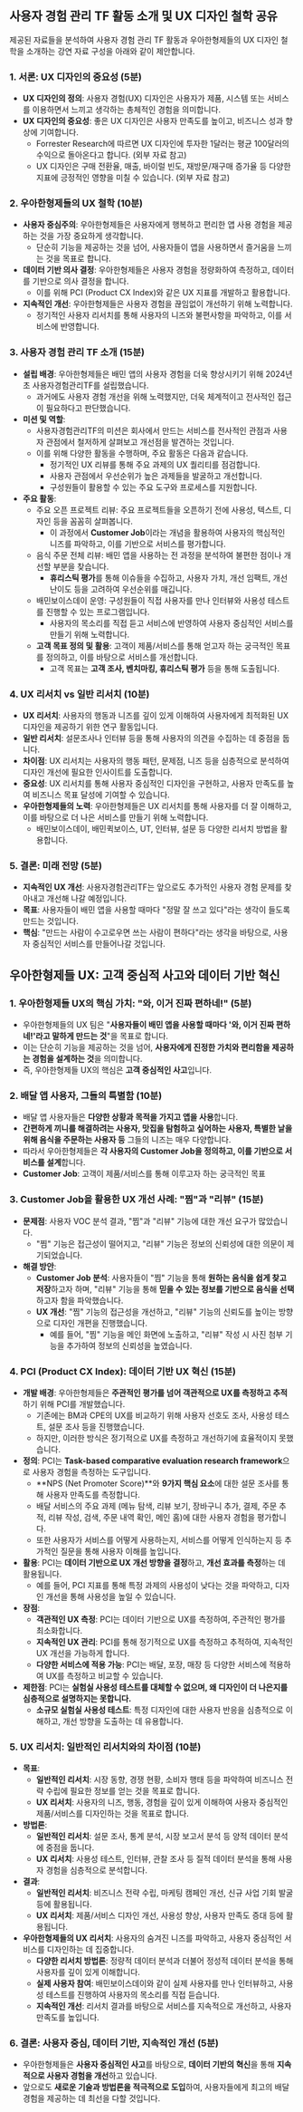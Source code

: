 ## 사용자 경험 관리 TF 활동 소개 및 UX 디자인 철학 공유

제공된 자료들을 분석하여 사용자 경험 관리 TF 활동과 우아한형제들의 UX 디자인 철학을 소개하는 강연 자료 구성을 아래와 같이 제안합니다.

### 1. 서론: UX 디자인의 중요성 (5분)

- **UX 디자인의 정의**: 사용자 경험(UX) 디자인은 사용자가 제품, 시스템 또는 서비스를 이용하면서 느끼고 생각하는 총체적인 경험을 의미합니다.
- **UX 디자인의 중요성**: 좋은 UX 디자인은 사용자 만족도를 높이고, 비즈니스 성과 향상에 기여합니다.
    - Forrester Research에 따르면 UX 디자인에 투자한 1달러는 평균 100달러의 수익으로 돌아온다고 합니다. (외부 자료 참고)
    - UX 디자인은 구매 전환율, 매출, 바이럴 빈도, 재방문/재구매 증가율 등 다양한 지표에 긍정적인 영향을 미칠 수 있습니다. (외부 자료 참고)

### 2. 우아한형제들의 UX 철학 (10분)

- **사용자 중심주의**: 우아한형제들은 사용자에게 행복하고 편리한 앱 사용 경험을 제공하는 것을 가장 중요하게 생각합니다.
    - 단순히 기능을 제공하는 것을 넘어, 사용자들이 앱을 사용하면서 즐거움을 느끼는 것을 목표로 합니다.
- **데이터 기반 의사 결정**: 우아한형제들은 사용자 경험을 정량화하여 측정하고, 데이터를 기반으로 의사 결정을 합니다.
    - 이를 위해 PCI (Product CX Index)와 같은 UX 지표를 개발하고 활용합니다.
- **지속적인 개선**: 우아한형제들은 사용자 경험을 끊임없이 개선하기 위해 노력합니다.
    - 정기적인 사용자 리서치를 통해 사용자의 니즈와 불편사항을 파악하고, 이를 서비스에 반영합니다.

### 3. 사용자 경험 관리 TF 소개 (15분)

- **설립 배경**: 우아한형제들은 배민 앱의 사용자 경험을 더욱 향상시키기 위해 2024년 초 사용자경험관리TF를 설립했습니다.
    - 과거에도 사용자 경험 개선을 위해 노력했지만, 더욱 체계적이고 전사적인 접근이 필요하다고 판단했습니다.
- **미션 및 역할**:
    - 사용자경험관리TF의 미션은 회사에서 만드는 서비스를 전사적인 관점과 사용자 관점에서 철저하게 살펴보고 개선점을 발견하는 것입니다.
    - 이를 위해 다양한 활동을 수행하며, 주요 활동은 다음과 같습니다.
        - 정기적인 UX 리뷰를 통해 주요 과제의 UX 퀄리티를 점검합니다.
        - 사용자 관점에서 우선순위가 높은 과제들을 발굴하고 개선합니다.
        - 구성원들이 활용할 수 있는 주요 도구와 프로세스를 지원합니다.
- **주요 활동**:
    - 주요 오픈 프로젝트 리뷰: 주요 프로젝트들을 오픈하기 전에 사용성, 텍스트, 디자인 등을 꼼꼼히 살펴봅니다.
        - 이 과정에서 **Customer Job**이라는 개념을 활용하여 사용자의 핵심적인 니즈를 파악하고, 이를 기반으로 서비스를 평가합니다.
    - 음식 주문 전체 리뷰: 배민 앱을 사용하는 전 과정을 분석하여 불편한 점이나 개선할 부분을 찾습니다.
        - **휴리스틱 평가**를 통해 이슈들을 수집하고, 사용자 가치, 개선 임팩트, 개선 난이도 등을 고려하여 우선순위를 매깁니다.
    - 배민보이스데이 운영: 구성원들이 직접 사용자를 만나 인터뷰와 사용성 테스트를 진행할 수 있는 프로그램입니다.
        - 사용자의 목소리를 직접 듣고 서비스에 반영하여 사용자 중심적인 서비스를 만들기 위해 노력합니다.
    - **고객 목표 정의 및 활용**: 고객이 제품/서비스를 통해 얻고자 하는 궁극적인 목표를 정의하고, 이를 바탕으로 서비스를 개선합니다.
        - 고객 목표는 **고객 조사, 벤치마킹, 휴리스틱 평가** 등을 통해 도출됩니다.

### 4. UX 리서치 vs 일반 리서치 (10분)

- **UX 리서치**: 사용자의 행동과 니즈를 깊이 있게 이해하여 사용자에게 최적화된 UX 디자인을 제공하기 위한 연구 활동입니다.
- **일반 리서치**: 설문조사나 인터뷰 등을 통해 사용자의 의견을 수집하는 데 중점을 둡니다.
- **차이점**: UX 리서치는 사용자의 행동 패턴, 문제점, 니즈 등을 심층적으로 분석하여 디자인 개선에 필요한 인사이트를 도출합니다.
- **중요성**: UX 리서치를 통해 사용자 중심적인 디자인을 구현하고, 사용자 만족도를 높여 비즈니스 목표 달성에 기여할 수 있습니다.
- **우아한형제들의 노력**: 우아한형제들은 UX 리서치를 통해 사용자를 더 잘 이해하고, 이를 바탕으로 더 나은 서비스를 만들기 위해 노력합니다.
    - 배민보이스데이, 배민퀵보이스, UT, 인터뷰, 설문 등 다양한 리서치 방법을 활용합니다.

### 5. 결론: 미래 전망 (5분)

- **지속적인 UX 개선**: 사용자경험관리TF는 앞으로도 추가적인 사용자 경험 문제를 찾아내고 개선해 나갈 예정입니다.
- **목표**: 사용자들이 배민 앱을 사용할 때마다 "정말 잘 쓰고 있다"라는 생각이 들도록 만드는 것입니다.
- **핵심**: "만드는 사람이 수고로우면 쓰는 사람이 편하다"라는 생각을 바탕으로, 사용자 중심적인 서비스를 만들어나갈 것입니다.



## 우아한형제들 UX: 고객 중심적 사고와 데이터 기반 혁신

### 1. 우아한형제들 UX의 핵심 가치: "와, 이거 진짜 편하네!" (5분)

- 우아한형제들의 UX 팀은 "**사용자들이 배민 앱을 사용할 때마다 '와, 이거 진짜 편하네!'라고 말하게 만드는 것**"을 목표로 합니다.
- 이는 단순히 기능을 제공하는 것을 넘어, **사용자에게 진정한 가치와 편리함을 제공하는 경험을 설계하는 것**을 의미합니다.
- 즉, 우아한형제들 UX의 핵심은 **고객 중심적인 사고**입니다.

### 2. 배달 앱 사용자, 그들의 특별함 (10분)

- 배달 앱 사용자들은 **다양한 상황과 목적을 가지고 앱을 사용**합니다.
- **간편하게 끼니를 해결하려는 사용자, 맛집을 탐험하고 싶어하는 사용자, 특별한 날을 위해 음식을 주문하는 사용자 등** 그들의 니즈는 매우 다양합니다.
- 따라서 우아한형제들은 **각 사용자의 Customer Job을 정의하고, 이를 기반으로 서비스를 설계**합니다.
- **Customer Job**: 고객이 제품/서비스를 통해 이루고자 하는 궁극적인 목표

### 3. Customer Job을 활용한 UX 개선 사례: "찜"과 "리뷰" (15분)

- **문제점**: 사용자 VOC 분석 결과, "찜"과 "리뷰" 기능에 대한 개선 요구가 많았습니다.
    - "찜" 기능은 접근성이 떨어지고, "리뷰" 기능은 정보의 신뢰성에 대한 의문이 제기되었습니다.
- **해결 방안**:
    - **Customer Job 분석**: 사용자들이 "찜" 기능을 통해 **원하는 음식을 쉽게 찾고 저장**하고자 하며, "리뷰" 기능을 통해 **믿을 수 있는 정보를 기반으로 음식을 선택**하고자 함을 파악했습니다.
    - **UX 개선**: "찜" 기능의 접근성을 개선하고, "리뷰" 기능의 신뢰도를 높이는 방향으로 디자인 개편을 진행했습니다.
        - 예를 들어, "찜" 기능을 메인 화면에 노출하고, "리뷰" 작성 시 사진 첨부 기능을 추가하여 정보의 신뢰성을 높였습니다.

### 4. PCI (Product CX Index): 데이터 기반 UX 혁신 (15분)

- **개발 배경**: 우아한형제들은 **주관적인 평가를 넘어 객관적으로 UX를 측정하고 추적**하기 위해 PCI를 개발했습니다.
    - 기존에는 BM과 CPE의 UX를 비교하기 위해 사용자 선호도 조사, 사용성 테스트, 설문 조사 등을 진행했습니다.
    - 하지만, 이러한 방식은 정기적으로 UX를 측정하고 개선하기에 효율적이지 못했습니다.
- **정의**: PCI는 **Task-based comparative evaluation research framework**으로 사용자 경험을 측정하는 도구입니다.
    - **NPS (Net Promoter Score)**와 **9가지 핵심 요소**에 대한 설문 조사를 통해 사용자 만족도를 측정합니다.
    - 배달 서비스의 주요 과제 (메뉴 탐색, 리뷰 보기, 장바구니 추가, 결제, 주문 추적, 리뷰 작성, 검색, 주문 내역 확인, 메인 홈)에 대한 사용자 경험을 평가합니다.
    - 또한 사용자가 서비스를 어떻게 사용하는지, 서비스를 어떻게 인식하는지 등 추가적인 질문을 통해 사용자 이해를 높입니다.
- **활용**: PCI는 **데이터 기반으로 UX 개선 방향을 결정**하고, **개선 효과를 측정**하는 데 활용됩니다.
    - 예를 들어, PCI 지표를 통해 특정 과제의 사용성이 낮다는 것을 파악하고, 디자인 개선을 통해 사용성을 높일 수 있습니다.
- **장점**:
    - **객관적인 UX 측정**: PCI는 데이터 기반으로 UX를 측정하여, 주관적인 평가를 최소화합니다.
    - **지속적인 UX 관리**: PCI를 통해 정기적으로 UX를 측정하고 추적하여, 지속적인 UX 개선을 가능하게 합니다.
    - **다양한 서비스에 적용 가능**: PCI는 배달, 포장, 매장 등 다양한 서비스에 적용하여 UX를 측정하고 비교할 수 있습니다.
- **제한점**: PCI는 **실험실 사용성 테스트를 대체할 수 없으며, 왜 디자인이 더 나은지를 심층적으로 설명하지는 못합니다.**
    - **소규모 실험실 사용성 테스트**: 특정 디자인에 대한 사용자 반응을 심층적으로 이해하고, 개선 방향을 도출하는 데 유용합니다.

### 5. UX 리서치: 일반적인 리서치와의 차이점 (10분)

- **목표**:
    - **일반적인 리서치**: 시장 동향, 경쟁 현황, 소비자 행태 등을 파악하여 비즈니스 전략 수립에 필요한 정보를 얻는 것을 목표로 합니다.
    - **UX 리서치**: 사용자의 니즈, 행동, 경험을 깊이 있게 이해하여 사용자 중심적인 제품/서비스를 디자인하는 것을 목표로 합니다.
- **방법론**:
    - **일반적인 리서치**: 설문 조사, 통계 분석, 시장 보고서 분석 등 양적 데이터 분석에 중점을 둡니다.
    - **UX 리서치**: 사용성 테스트, 인터뷰, 관찰 조사 등 질적 데이터 분석을 통해 사용자 경험을 심층적으로 분석합니다.
- **결과**:
    - **일반적인 리서치**: 비즈니스 전략 수립, 마케팅 캠페인 개선, 신규 사업 기회 발굴 등에 활용됩니다.
    - **UX 리서치**: 제품/서비스 디자인 개선, 사용성 향상, 사용자 만족도 증대 등에 활용됩니다.
- **우아한형제들의 UX 리서치**: 사용자의 숨겨진 니즈를 파악하고, 사용자 중심적인 서비스를 디자인하는 데 집중합니다.
    - **다양한 리서치 방법론**: 정량적 데이터 분석과 더불어 정성적 데이터 분석을 통해 사용자를 깊이 있게 이해합니다.
    - **실제 사용자 참여**: 배민보이스데이와 같이 실제 사용자를 만나 인터뷰하고, 사용성 테스트를 진행하여 사용자의 목소리를 직접 듣습니다.
    - **지속적인 개선**: 리서치 결과를 바탕으로 서비스를 지속적으로 개선하고, 사용자 만족도를 높입니다.

### 6. 결론: 사용자 중심, 데이터 기반, 지속적인 개선 (5분)

- 우아한형제들은 **사용자 중심적인 사고**를 바탕으로, **데이터 기반의 혁신**을 통해 **지속적으로 사용자 경험을 개선**하고 있습니다.
- 앞으로도 **새로운 기술과 방법론을 적극적으로 도입**하여, 사용자들에게 최고의 배달 경험을 제공하는 데 최선을 다할 것입니다.